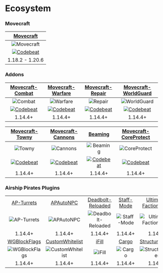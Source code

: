 # Ecosystem

### Movecraft
| [Movecraft](https://github.com/APDevTeam/Movecraft) |
| :---: |
| ![Movecraft](https://github.com/APDevTeam/Movecraft/actions/workflows/maven.yml/badge.svg?branch=main) |
| [![Codebeat](https://codebeat.co/badges/96b0350f-f9c8-4eff-93b6-4d45ecf39918)](https://codebeat.co/projects/github-com-apdevteam-movecraft-main) |
| 1.18.2 - 1.20.6 |

### Addons
| [Movecraft-Combat](https://github.com/APDevTeam/Movecraft-Combat) | [Movecraft-Warfare](https://github.com/APDevTeam/Movecraft-Warfare) | [Movecraft-Repair](https://github.com/APDevTeam/Movecraft-Repair) | [Movecraft-WorldGuard](https://github.com/APDevTeam/Movecraft-WorldGuard) |
| :---: | :---: | :---: | :---: |
| ![Combat](https://github.com/APDevTeam/Movecraft-Combat/actions/workflows/maven.yml/badge.svg?branch=main) | ![Warfare](https://github.com/APDevTeam/Movecraft-Warfare/actions/workflows/maven.yml/badge.svg?branch=main) | ![Repair](https://github.com/APDevTeam/Movecraft-Repair/actions/workflows/maven.yml/badge.svg?branch=main) | ![WorldGuard](https://github.com/APDevTeam/Movecraft-WorldGuard/actions/workflows/maven.yml/badge.svg?branch=main) |
| [![Codebeat](https://codebeat.co/badges/8ea3227d-0125-4cd5-896f-834f66011791)](https://codebeat.co/projects/github-com-apdevteam-movecraft-combat-main) | [![Codebeat](https://codebeat.co/badges/e2223b85-5404-483d-a3b7-e02f4ea0064d)](https://codebeat.co/projects/github-com-apdevteam-movecraft-warfare-main) | [![Codebeat](https://codebeat.co/badges/ff25e74b-fac0-4b21-8dc3-adf7121a6dca)](https://codebeat.co/projects/github-com-apdevteam-movecraft-repair-main) | [![Codebeat](https://codebeat.co/badges/995849d2-3017-4a93-a9bb-2dcf00c661bd)](https://codebeat.co/projects/github-com-apdevteam-movecraft-worldguard-main) |
| 1.14.4+ | 1.14.4+ | 1.14.4+ |  1.14.4+ |

| [Movecraft-Towny](https://github.com/APDevTeam/Movecraft-Towny/) | [Movecraft-Cannons](https://github.com/APDevTeam/Movecraft-Cannons) | [Beaming](https://github.com/APDevTeam/Beaming) | [Movecraft-CoreProtect](https://github.com/APDevTeam/Movecraft-CoreProtect) |
| :---: | :---: | :---: | :---: |
| ![Towny](https://github.com/APDevTeam/Movecraft-Towny/actions/workflows/maven.yml/badge.svg?branch=main) | ![Cannons](https://github.com/APDevTeam/Movecraft-Cannons/actions/workflows/maven.yml/badge.svg?branch=main) | ![Beaming](https://github.com/APDevTeam/Beaming/actions/workflows/maven.yml/badge.svg?branch=main) | ![CoreProtect](https://github.com/APDevTeam/Movecraft-CoreProtect/actions/workflows/maven.yml/badge.svg?branch=main) |
| [![Codebeat](https://codebeat.co/badges/acbb6937-dad9-440a-84cc-6c5f1bc73930)](https://codebeat.co/projects/github-com-apdevteam-movecraft-towny-main) | [![Codebeat](https://codebeat.co/badges/cb4d4154-2163-4685-819f-2635f8784923)](https://codebeat.co/projects/github-com-apdevteam-movecraft-cannons-main) | [![Codebeat](https://codebeat.co/badges/d550e8aa-8b68-4c59-8d36-4cfc19ffdb6f)](https://codebeat.co/projects/github-com-apdevteam-beaming-main) | [![Codebeat](https://codebeat.co/badges/87bbc484-2fe8-48fd-89d9-fd22977ccc6a)](https://codebeat.co/projects/github-com-apdevteam-movecraft-coreprotect-main) |
| 1.14.4+ | 1.14.4+ | 1.14.4+ | 1.14.4+ |

### Airship Pirates Plugins
|  |  |  |  |  |
| :---: | :---: | :---: | :---: | :---: |
| [AP-Turrets](https://github.com/APDevTeam/Ap-Turrets) | [APAutoNPC](https://github.com/APDevTeam/APAutoNPC) | [Deadbolt-Reloaded](https://github.com/TylerS1066/Deadbolt-Reloaded) | [Staff-Mode](https://github.com/APDevTeam/Staff-Mode) | [Ultimate-FactionsChat](https://github.com/TylerS1066/Ultimate-FactionsChat) |
| ![AP-Turrets](https://github.com/APDevTeam/Ap-Turrets/actions/workflows/maven.yml/badge.svg?branch=main) | ![APAutoNPC](https://github.com/APDevTeam/APAutoNPC/actions/workflows/maven.yml/badge.svg?branch=main) | ![Deadbolt-Reloaded](https://github.com/TylerS1066/Deadbolt-Reloaded/actions/workflows/maven.yml/badge.svg?branch=main) | ![Staff-Mode](https://github.com/APDevTeam/Staff-Mode/actions/workflows/maven.yml/badge.svg?branch=main) | ![Ultimate-FactionsChat](https://github.com/TylerS1066/Ultimate-FactionsChat/actions/workflows/maven.yml/badge.svg?branch=main) |
| 1.14.4+ | 1.14.4+ | 1.14.4+ | 1.14.4+ | 1.14.4+ |
| [WGBlockFlags](https://github.com/TylerS1066/WGBlockFlags/) | [CustomWhitelist](https://github.com/APDevTeam/CustomWhitelist/) | [iFill](https://github.com/APDevTeam/iFill) | [Cargo](https://github.com/APDevTeam/APCargoMerchant) | [StructureBoxes](https://github.com/APDevTeam/StructureBoxes) |
| ![WGBlockFlags](https://github.com/TylerS1066/WGBlockFlags/actions/workflows/maven.yml/badge.svg?branch=main) | ![CustomWhitelist](https://github.com/APDevTeam/CustomWhitelist/actions/workflows/maven.yml/badge.svg?branch=main) | ![iFill](https://github.com/APDevTeam/iFill/actions/workflows/maven.yml/badge.svg?branch=main) | ![Cargo](https://github.com/APDevTeam/APCargoMerchant/actions/workflows/maven.yml/badge.svg?branch=main) | ![StructureBoxes](https://github.com/APDevTeam/StructureBoxes/actions/workflows/maven.yml/badge.svg?branch=main) |
| 1.14.4+ | 1.14.4+ | 1.14.4+ | 1.14.4+ | 1.14.4+ |
